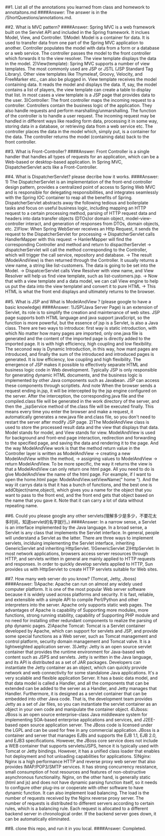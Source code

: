##1. List all of the annotations you learned from class and homework to annotaitons.md
####Answer:
    The answer is in the /ShortQuestions/annotations.md.

##2. What is MVC pattern?
####Answer:
    Spring MVC is a web framework built on the Servlet API and included in the Spring framework. It inclues Model, View, 
    and Controller.
    1)Model: Model is a container for data. It is used to transfer data from one part of the Spring MVC application to 
    another. Controller populates the model with data from a form or a database or a web service. The controller passes 
    the model to the front controller which forwards it to the view resolver. The view template displays the data in the model.
    2)View(template): Spring MVC supports a number of view templates. The most commonly used are JSP or JSTL (JSP Standard 
    Tag Library). Other view templates like Thymeleaf, Groovy, Velocity, and FreeMarker etc., can also be plugged in.
    View template receives the model containing data. It reads the model and displays the data. If, say, the model contains 
    a list of players, the view template can create a table to display that list. In most cases a view template is a JSP page 
    that provides data to the user.
    3)Controller: The front controller maps the incoming request to a controller. Controllers contain the business logic 
    of the application. They also handle requests and perform marshalling/unmarshalling. The function of the controller is 
    to handle a user request. The incoming request may be handled in different ways like reading form data, processing it 
    in some way, storing data in a database, or retrieving data from a web service etc. The controller places the data in 
    the model which, simply put, is a container for the data. The controller returns the model (containing data) back 
    to the front controller.

##3. What is Front-Controller?
####Answer:
    Front Controller is a single handler that handles all types of requests for an application, which can be a Web-based 
    or desktop-based application. In Spring MVC, DispatcherServlet acts like a Front-Controller.

##4. What is DispatcherServlet? please decribe how it works.
####Answer:
    1) The DispatcherServlet is an implementation of the front-end controller design pattern, provides a centralized point 
    of access to Spring Web MVC and is responsible for delegating responsibilities, and integrates seamlessly with the 
    Spring IOC container to reap all the benefits of Spring. DispatcherServlet abstracts away the following tedious and 
    boilerplate tasks and focus on useful business logic, including mapping an HTTP request to a certain processing method,
    parsing of HTTP request data and headers into data transfer objects (DTOs)or domain object, model-view-controller interact,
    and generation of responses from DTOs, domain objects, etc.
    2)Flow: When Spring WebServer receives an Http Request, it sends the request to the DispatcherServlet for processing -> 
    DispatcherServlet calls HandlerMapper with this request -> HanlerMapper will find the corresponding Controller and method 
    and return to dispactherServlet -> dispatcherServlet will call the method corresponding to the Controller, which will 
    trigger the call service, repository and database. -> The result (ModelAndView) is then returned through the Controller. 
    It usually returns a view name, a string like list-customers. The data is going to be set into the Model. -> DispatcerServlet 
    calls View Resolver with view name, and View Resolver will help us find view template, such as list-customers.jsp. -> 
    Now that with a view template and a data model, we can call View engine to help us put the data into the view templatel 
    and convert it to pure HTML -> This HTML is what the front end displays and ultimately returns to the browser.

##5. What is JSP and What is ModelAndView？(please google to have a basic knowledge)
####Answer:
    1)JSP(Java Server Page) is an extension of Servlet, its role is to simplify the creation and maintenance of web sites. 
    JSP page supports both HTML language and java support javaScript, so the function is more powerful, but the essence 
    of jsp is a Servlet, is also a Java class. There are two ways to introduce: first way is static introduction, with which
    No matter how many pages are imported, only one.java file is generated and the content of the imported page is directly 
    added to the imported page. It is with high efficiency, high coupling and low flexibility. The seconod way is Dynamic Introduction,
    in this way, how mant pages are introduced, and finally the sum of the introduced and introduced pages is generated. It is
    low efficiency, low coupling and high flexibility. The emergence of JSP makes it possible to effectively separate HTML and
    business logic code in Web development. Typically JSP is only responsible for generating dynamic HTML documents, and the 
    business logic is implemented by other Java components such as Javabean. JSP can access these components through scriptlets.
    And note When the browser sends a request ending in.jsp, it will be intercepted by the jsp engine configured on the server. 
    After the interception, the corresponding.java file and the compiled.class file will be generated in the work directory of
    the server, and then the _jspService method of the.class file will be executed finally. This means every time you enter the 
    browser and make a request, it automatically generates a new.java file and.class file, so you don't need to restart the server
    after modify JSP page.
    2)The ModelAndView class is used to store the processed result data and the view that displays that data. Model stands 
    for model, and View stands for view. ModelAndView is used for background and front-end page interaction, redirection and 
    forwarding to the specified page, and saving the data and rendering it to the page. And the way ModelAndView work is that
    the method return value in the Controller layer is written as ModelAndView -> creating a new ModelAndView within the method,
    -> assigning values to ModelAndView -> return ModelAndView. To be more specific, the way it returns the view is that 
    a ModelAndView can only return one html page. All you need to do is give ModelAndView the name of the html page. For example, 
    if I want to open the home.html page: ModelAndView.setViewName(" home "). And the way iit carrys data is that 
    it has a bunch of functions, and the best one is addObject(name,object), which gives you a name for the object that 
    you want to pass to the front end, and the front end gets that object based on the name that you gave it. Note that 
    it can carry a lot of data without repeating name.

##6. Could you please google any other servlets(理解多少是多少，不要花太多时间，知道servlet的名字就⾏。)
####Answer:
    In a narrow sense, a Servlet is an interface implemented by the Java language. In a broad sense, a Servlet is any class 
    that implements the Servlet interface. In general, people will understand a Servlet as the latter. There are three ways 
    to implement servlets, inclduing implementing the Servlet interface, inheriting GenericServlet and inheriting HttpServlet.
    1)GenericServlet
    2)HttpServlet: In most network applications, browsers access server resources through HTTP, and servlets written
    in general are mainly applied to HTTP requests and responses. In order to quickly develop servlets applied to HTTP,
    Sun provides us with HttpServlet to create HTTP servlets suitable for Web sites.

##7. How many web server do you know? (Tomcat, Jetty, Jboss)
####Answer:
    1)Apache: Apache can run on almost any widely used computer platform. It is one of the most popular Web server software 
    because it is widely used across platforms and security. It is fast, reliable, and extensible with a simple API to compile 
    Perl/Python and other interpreters into the server. Apache only supports static web pages. The advantages of Apache is 
    capability of Supporting more modules, more functions, strong running stability, capability of Supporting  PHP module and 
    no need for installing other redundant components to realize the parsing of php dynamic pages.
    2)Apache Tomcat: Tomcat is a Servlet container developed by Apache, which can support for servlets and JSP, and provide
    some special functions as a Web server, such as Tomcat management and control platform, security domain management and Tomcat valve.
    It is a lightweighted application server.
    3)Jetty: Jetty is an open source servlet container that provides the runtime environment for Java-based web content 
    such as JSPS and servlets. Jetty is written in the Java language, and its API is distributed as a set of JAR packages. 
    Developers can instantiate the Jetty container as an object, which can quickly provide network and web connectivity for some 
    standalone Java applications. It's a very scalable and flexible application Server. It has a basic data model, and that 
    data model is called a Handler, and all the components that can be extended can be added to the server as a Handler, 
    and Jetty manages that Handler. Furthermore, it is designed as a servlet container that can be embedded into other Java code.
    That is, the development team provides Jetty as a set of Jar files, so you can instantiate the servlet container as an object 
    in your own code and manipulate the container object.
    4)Jboss: JBoss is an open source enterprise-class Java middleware system for implementing SOA-based enterprise applications 
    and services, and J2EE-based open source application server. The JBoss code is licensed under the LGPL and can be used for free 
    in any commercial application. JBoss is a container and server that manages EJBs and supports the EJB 1.1, EJB 2.0, and EJB3 specifications.
    However, the JBoss core service does not include a WEB container that supports servlets/JSPS, hence it is typically used 
    with Tomcat or Jetty bindings. However, it has a unified class loader that enables hot deployment and hot unloading capabilities for applications.
    5)Nginx: Nginx is a high performance HTTP and reverse proxy web server that also provides IMAP/POP3/SMTP services. 
    It has strong concurrency resistance, small consumption of host resources and features of non-obstructive asynchronous 
    functionality. Nginx, on the other hand, is generally static (html and js) and does not have dynamic parsing function 
    itself, so it needs to configure other plug-ins or cooperate with other software to have dynamic function. It can also 
    implement load balancing. The load is the number of requests received by the Nginx reverse proxy server. The number of 
    requests is distributed to different servers according to certain rules, which is a balancing rule. Each request is 
    allocated to a different backend server in chronological order. If the backend server goes down, it can be automatically eliminated.

##8. clone this repo, and run it in you local.
####Answer:
    Completed.
